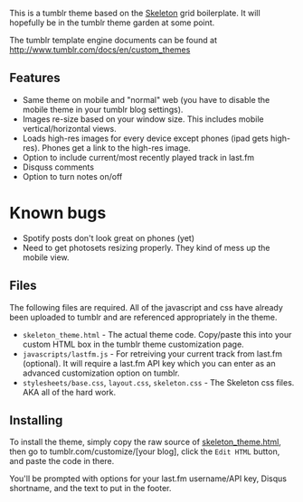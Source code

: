 This is a tumblr theme based on the
[Skeleton](https://github.com/dhgamache/Skeleton) grid boilerplate. It
will hopefully be in the tumblr theme garden at some point. 

The tumblr template engine documents can be found at
http://www.tumblr.com/docs/en/custom_themes 

## Features

* Same theme on mobile and "normal" web (you have to disable the mobile theme in your tumblr blog settings).
* Images re-size based on your window size. This includes mobile vertical/horizontal views.
* Loads high-res images for every device except phones (ipad gets high-res). Phones get a link to the high-res image.
* Option to include current/most recently played track in last.fm
* Disquss comments
* Option to turn notes on/off

# Known bugs

* Spotify posts don't look great on phones (yet)
* Need to get photosets resizing properly. They kind of mess up the mobile view.

## Files
The following files are required. All of the javascript and css have
already been uploaded to tumblr and are referenced appropriately in
the theme.

* `skeleton_theme.html` - The actual theme code. Copy/paste this into
  your custom HTML box in the tumblr theme customization page. 
* `javascripts/lastfm.js` - For retreiving your current track from
  last.fm (optional). It will require a last.fm API key which you can
  enter as an advanced customization option on tumblr. 
* `stylesheets/base.css`, `layout.css`, `skeleton.css` - The Skeleton
  css files. AKA all of the hard work.

## Installing

To install the theme, simply copy the raw source of
[skeleton_theme.html](https://raw.github.com/alaiacano/skeleton_tumblr/master/skeleton_theme.html),
then go to tumblr.com/customize/[your blog], click the `Edit HTML`
button, and paste the code in there.

You'll be prompted with options for your last.fm username/API key,
Disqus shortname, and the text to put in the footer.
